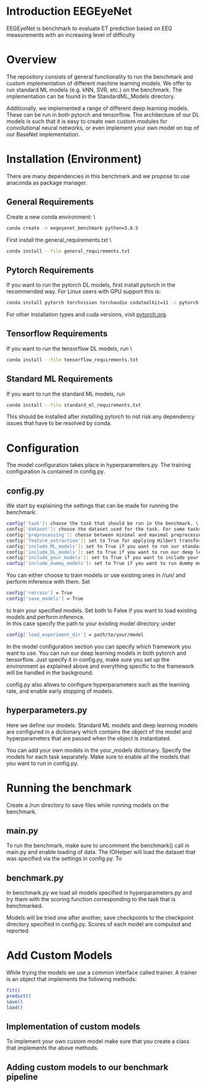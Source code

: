 # Introduction EEGEyeNet
EEGEyeNet is benchmark to evaluate ET prediction based on EEG measurements with an increasing level of difficulty

# Overview 
The repository consists of general functionality to run the benchmark and custom implementation of different machine learning models. We offer to run standard ML models (e.g. kNN, SVR, etc.) on the benchmark. The implementation can be found in the StandardML_Models directory. 

Additionally, we implemented a range of different deep learning models. These can be run in both pytorch and tensorflow. The architecture of our DL models is such that it is easy to create own custom modules for convolutional neural networks, or even implement your own model on top of our BaseNet implementation. 

# Installation (Environment)
There are many dependencies in this benchmark and we propose to use anaconda as package manager.

## General Requirements 
Create a new conda environment: \
```bash 
conda create -n eegeyenet_benchmark python=3.8.5 
```

First install the general_requirements.txt \
```bash
conda install --file general_requirements.txt 
```
## Pytorch Requirements 
If you want to run the pytorch DL models, first install pytorch in the recommended way. For Linux users with GPU support this is: 
```bash
conda install pytorch torchvision torchaudio cudatoolkit=11 -c pytorch 
```
For other installation types and cuda versions, visit [pytorch.org](https://pytorch.org/get-started/locally/).

## Tensorflow Requirements 
If you want to run the tensorflow DL models, run \
```bash
conda install --file tensorflow_requirements.txt 
```

## Standard ML Requirements 
If you want to run the standard ML models, run 
```bash
conda install --file standard_ml_requirements.txt 
```

This should be installed after installing pytorch to not risk any dependency issues that have to be resolved by conda. 

# Configuration
The model configuration takes place in hyperparameters.py. The training configuration is contained in config.py. 

## config.py
We start by explaining the settings that can be made for running the benchmark: 
```bash
config['task']: choose the task that should be run in the benchmark. \
config['dataset']: choose the dataset used for the task. For some tasks we offer multiple datasets/paradigms. \
config['preprocessing']: choose between minimal and maximal preprocessed data \
config['feature_extraction']: set to True for applying Hilbert transformation on the data. Use this for the standard ML models. \
config['include_ML_models']: set to True if you want to run our standard ML models as configured in hyperparameters.py \
config['include_DL_models']: set to True if you want to run our deep learning models as configured in hyperparameters.py \
config['include_your_models']: set to True if you want to include your own models as configured in hyperparameters.py
config['include_dummy_models']: set to True if you want to run dummy models additionally to compare with your results \
```
You can either choose to train models or use existing ones in /run/ and perform inference with them. Set 
```bash
config['retrain'] = True 
config['save_models'] = True 
```
to train your specified models. Set both to False if you want to load existing models and perform inference. \
In this case specify the path to your existing model directory under 
```bash
config['load_experiment_dir'] = path/to/your/model 
```

In the model configuration section you can specify which framework you want to use. You can run our deep learning models in both pytorch and tensorflow. Just specify it in config.py, make sure you set up the environment as explained above and everything specific to the framework will be handled in the background. 

config.py also allows to configure hyperparameters such as the learning rate, and enable early stopping of models. 

## hyperparameters.py 
Here we define our models. Standard ML models and deep learning models are configured in a dictionary which contains the object of the model and hyperparameters that are passed when the object is instantiated. 

You can add your own models in the your_models dictionary. Specify the models for each task separately. Make sure to enable all the models that you want to run in config.py.

# Running the benchmark 
Create a /run directory to save files while running models on the benchmark. 
## main.py 
To run the benchmark, make sure to uncomment the benchmark() call in main.py and enable loading of data. The IOHelper will load the dataset that was specified via the settings in config.py. To 
## benchmark.py 
In benchmark.py we load all models specified in hyperparameters.py and try them with the scoring function corresponding to the task that is benchmarked. 

Models will be tried one after another, save checkpoints to the checkpoint directory specified in config.py. Scores of each model are computed and reported. 

# Add Custom Models 
While trying the models we use a common interface called trainer. A trainer is an object that implements the following methods: 
```bash
fit() 
predict() 
save() 
load() 
```
## Implementation of custom models 
To implement your own custom model make sure that you create a class that implements the above methods. 

## Adding custom models to our benchmark pipeline 


